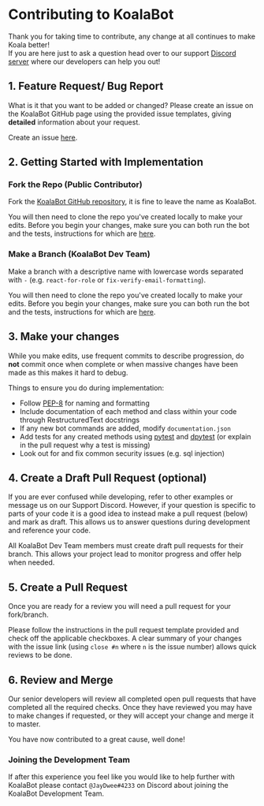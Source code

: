 # Contributing to KoalaBot

Thank you for taking time to contribute, any change at all continues to make Koala better!\
If you are here just to ask a question head over to our support [Discord server](https://discord.koalabot.uk) where our developers can help you out!

## 1. Feature Request/ Bug Report

What is it that you want to be added or changed?
Please create an issue on the KoalaBot GitHub page using the provided issue templates, giving **detailed** information about your request.

Create an issue [here](https://github.com/KoalaBotUK/KoalaBot/issues/new/choose).

## 2. Getting Started with Implementation

### Fork the Repo (Public Contributor)

Fork the [KoalaBot GitHub repository](https://github.com/KoalaBotUK/KoalaBot), it is fine to leave the name as KoalaBot.

You will then need to clone the repo you've created locally to make your edits. Before you begin your changes, make sure you can both run the bot and the tests, instructions for which are [here](https://github.com/KoalaBotUK/KoalaBot/blob/master/README.md).

### Make a Branch (KoalaBot Dev Team)

Make a branch with a descriptive name with lowercase words separated with `-` (e.g. `react-for-role` or `fix-verify-email-formatting`).

You will then need to clone the repo you've created locally to make your edits. Before you begin your changes, make sure you can both run the bot and the tests, instructions for which are [here](https://github.com/KoalaBotUK/KoalaBot/blob/master/README.md).

## 3. Make your changes

While you make edits, use frequent commits to describe progression, do **not** commit once when complete or when massive changes have been made as this makes it hard to debug.

Things to ensure you do during implementation:

- Follow [PEP-8](https://www.python.org/dev/peps/pep-0008/) for naming and formatting
- Include documentation of each method and class within your code through RestructuredText docstrings
- If any new bot commands are added, modify `documentation.json`
- Add tests for any created methods using [pytest](https://docs.pytest.org/) and [dpytest](https://dpytest.readthedocs.io/) (or explain in the pull request why a test is missing)
- Look out for and fix common security issues (e.g. sql injection)

## 4. Create a Draft Pull Request (optional)

If you are ever confused while developing, refer to other examples or message us on our Support Discord.
However, if your question is specific to parts of your code it is a good idea to instead make a pull request (below) and mark as draft. This allows us to answer questions during development and reference your code.

All KoalaBot Dev Team members must create draft pull requests for their branch. This allows your project lead to monitor progress and offer help when needed.

## 5. Create a Pull Request

Once you are ready for a review you will need a pull request for your fork/branch.

Please follow the instructions in the pull request template provided and check off the applicable checkboxes. A clear summary of your changes with the issue link (using `close #n` where `n` is the issue number) allows quick reviews to be done.

## 6. Review and Merge

Our senior developers will review all completed open pull requests that have completed all the required checks. Once they have reviewed you may have to make changes if requested, or they will accept your change and merge it to master.

You have now contributed to a great cause, well done!

### Joining the Development Team

If after this experience you feel like you would like to help further with KoalaBot please contact `@JayDwee#4233` on Discord about joining the KoalaBot Development Team.
